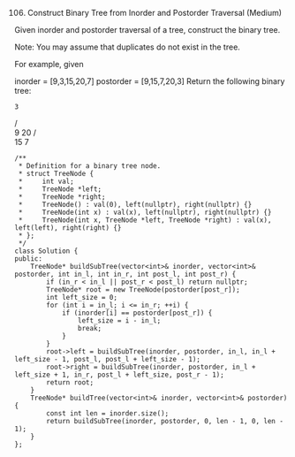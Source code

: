 106. Construct Binary Tree from Inorder and Postorder Traversal (Medium)

Given inorder and postorder traversal of a tree, construct the binary tree.

Note:
You may assume that duplicates do not exist in the tree.

For example, given

inorder = [9,3,15,20,7]
postorder = [9,15,7,20,3]
Return the following binary tree:

    3
   / \
  9  20
    /  \
   15   7

```
/**
 * Definition for a binary tree node.
 * struct TreeNode {
 *     int val;
 *     TreeNode *left;
 *     TreeNode *right;
 *     TreeNode() : val(0), left(nullptr), right(nullptr) {}
 *     TreeNode(int x) : val(x), left(nullptr), right(nullptr) {}
 *     TreeNode(int x, TreeNode *left, TreeNode *right) : val(x), left(left), right(right) {}
 * };
 */
class Solution {
public:
    TreeNode* buildSubTree(vector<int>& inorder, vector<int>& postorder, int in_l, int in_r, int post_l, int post_r) {
        if (in_r < in_l || post_r < post_l) return nullptr;
        TreeNode* root = new TreeNode(postorder[post_r]);
        int left_size = 0;
        for (int i = in_l; i <= in_r; ++i) {
            if (inorder[i] == postorder[post_r]) {
                left_size = i - in_l;
                break;
            }
        }
        root->left = buildSubTree(inorder, postorder, in_l, in_l + left_size - 1, post_l, post_l + left_size - 1);
        root->right = buildSubTree(inorder, postorder, in_l + left_size + 1, in_r, post_l + left_size, post_r - 1);
        return root;
    }
    TreeNode* buildTree(vector<int>& inorder, vector<int>& postorder) {
        const int len = inorder.size();
        return buildSubTree(inorder, postorder, 0, len - 1, 0, len - 1);
    }
};
```

